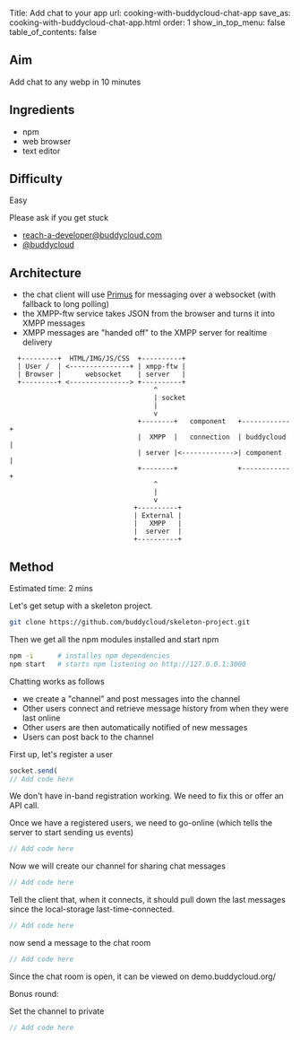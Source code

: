 Title: Add chat to your app
url: cooking-with-buddycloud-chat-app
save_as: cooking-with-buddycloud-chat-app.html
order: 1
show_in_top_menu: false
table_of_contents: false


Aim
---

Add chat to any webp in 10 minutes

Ingredients
-----------

- npm
- web browser
- text editor

Difficulty
----------
Easy

Please ask if you get stuck
-  reach-a-developer@buddycloud.com
-  [@buddycloud](https://twitter.com/buddycloud)

Architecture
------------

- the chat client will use [Primus](primus.io) for messaging over a websocket (with fallback to long polling)
- the XMPP-ftw service takes JSON from the browser and turns it into XMPP messages
- XMPP messages are "handed off" to the XMPP server for realtime delivery

```
  +---------+  HTML/IMG/JS/CSS  +----------+
  | User /  | <---------------+ | xmpp-ftw |
  | Browser |      websocket    | server   |
  +---------+ <---------------> +----------+
                                    ^
                                    | socket
                                    |
                                    v
                                +--------+   component   +------------+
                                |  XMPP  |   connection  | buddycloud |
                                | server |<------------->| component  |
                                +--------+               +------------+
                                    ^
                                    |
                                    v
                               +----------+
                               | External |
                               |   XMPP   |
                               |  server  |
                               +----------+
```

Method
------

<span style="color:green-blue">Estimated time: 2 mins</span>

Let's get setup with a skeleton project.
~~~~ bash
git clone https://github.com/buddycloud/skeleton-project.git
~~~~

Then we get all the npm modules installed and start npm
~~~~ bash
npm -i      # installes npm dependencies
npm start   # starts npm listening on http://127.0.0.1:3000
~~~~

Chatting works as follows
- we create a "channel" and post messages into the channel
- Other users connect and retrieve message history from when they were last online
- Other users are then automatically notified of new messages
- Users can post back to the channel

First up, let's register a user
~~~~ javascript
socket.send(
// Add code here

~~~~

We don't have in-band registration working. We need to fix this or offer an API call. 

Once we have a registered users, we need to go-online (which tells the server to start sending us events)
~~~~ javascript
// Add code here
~~~~

Now we will create our channel for sharing chat messages
~~~~ javascript
// Add code here
~~~~

Tell the client that, when it connects, it should pull down the last messages since the local-storage last-time-connected.
~~~~ javascript
// Add code here
~~~~

now send a message to the chat room
~~~~ javascript
// Add code here
~~~~

Since the chat room is open, it can be viewed on demo.buddycloud.org/<full address>

Bonus round:

Set the channel to private
~~~~ javascript
// Add code here
~~~~
